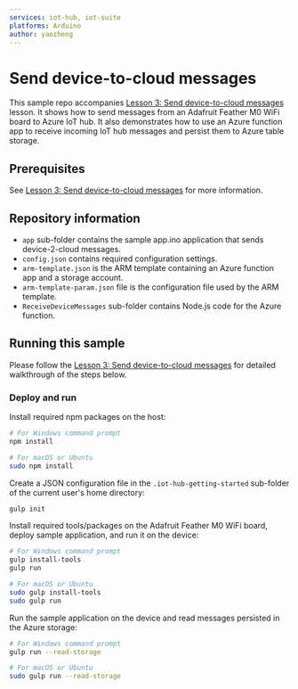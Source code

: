 ```yaml
---
services: iot-hub, iot-suite
platforms: Arduino
author: yaozheng
---
```



# Send device-to-cloud messages
This sample repo accompanies [Lesson 3: Send device-to-cloud messages]() lesson. It shows how to send messages from an Adafruit Feather M0 WiFi board to Azure IoT hub. It also demonstrates how to use an Azure function app to receive incoming IoT hub messages and persist them to Azure table storage.

## Prerequisites
See [Lesson 3: Send device-to-cloud messages]() for more information.

## Repository information
- `app` sub-folder contains the sample app.ino application that sends device-2-cloud messages.
- `config.json` contains required configuration settings.
- `arm-template.json` is the ARM template containing an Azure function app and a storage account.
- `arm-template-param.json` file is the configuration file used by the ARM template.
- `ReceiveDeviceMessages` sub-folder contains Node.js code for the Azure function.

## Running this sample
Please follow the [Lesson 3: Send device-to-cloud messages]() for detailed walkthrough of the steps below.

### Deploy and run

Install required npm packages on the host:
  
  ```bash
  # For Windows command prompt
  npm install

  # For macOS or Ubuntu
  sudo npm install
  ```

Create a JSON configuration file in the `.iot-hub-getting-started` sub-folder of the current user's home directory:
  
  ```bash
  gulp init
  ```

Install required tools/packages on the Adafruit Feather M0 WiFi board, deploy sample application, and run it on the device:
  
  ```bash
  # For Windows command prompt
  gulp install-tools
  gulp run

  # For macOS or Ubuntu
  sudo gulp install-tools
  sudo gulp run
  ```

Run the sample application on the device and read messages persisted in the Azure storage:
  
  ```bash
  # For Windows command prompt
  gulp run --read-storage

  # For macOS or Ubuntu
  sudo gulp run --read-storage
  ```

